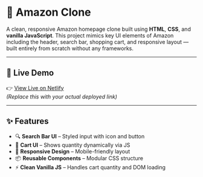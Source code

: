 # 🛒 Amazon Clone

A clean, responsive Amazon homepage clone built using **HTML**, **CSS**, and **vanilla JavaScript**. This project mimics key UI elements of Amazon including the header, search bar, shopping cart, and responsive layout — built entirely from scratch without any frameworks.

---

## 🚀 Live Demo

👉 [View Live on Netlify](https://amazon-js-swd.netlify.app/)  
*(Replace this with your actual deployed link)*

---

## ✨ Features

- 🔍 **Search Bar UI** – Styled input with icon and button
- 🛒 **Cart UI** – Shows quantity dynamically via JS
- 📱 **Responsive Design** – Mobile-friendly layout
- 📦 **Reusable Components** – Modular CSS structure
- ⚡ **Clean Vanilla JS** – Handles cart quantity and DOM loading
